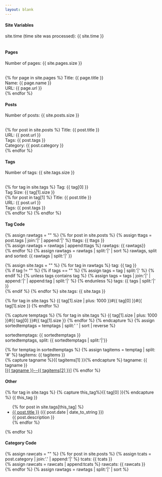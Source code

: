 ```yaml
---
layout: blank
---
```


<h4>Site Variables</h4>

site.time (time site was processed): {{ site.time }} <br><br>

<h4>Pages</h4>

Number of pages: {{ site.pages.size }} <br><br>

{% for page in site.pages %}
  Title: {{ page.title }} <br>
  Name: {{ page.name }} <br>
  URL: {{ page.url }} <br>
{% endfor %}


<h4>Posts</h4>

Number of posts: {{ site.posts.size }} <br><br>

{% for post in site.posts %}
  Title: {{ post.title }} <br>
  URL: {{ post.url }} <br>
  Tags: {{ post.tags }} <br>
  Category: {{ post.category }} <br>
{% endfor %}

<h4>Tags</h4>

Number of tags: {{ site.tags.size }} <br><br>

{% for tag in site.tags %}
  Tag: {{ tag[0] }} <br>
  Tag Size: {{ tag[1].size }} <br>
  {% for post in tag[1] %}
  Title: {{ post.title }} <br>
  URL: {{ post.url }} <br>
  Tags: {{ post.tags }} <br>
  {% endfor %}
{% endfor %}

<h4> Tag Code </h4>

{% assign rawtags = "" %}
{% for post in site.posts %}
  {% assign ttags = post.tags | join:'|' | append:'|' %}
ttags: {{ ttags }} <br>
  {% assign rawtags = rawtags | append:ttags %}
rawtags: {{ rawtags}} <br>
{% endfor %}
{% assign rawtags = rawtags | split:'|' | sort %}
rawtags, split and sorted: {{ rawtags | split:'|' }} <br>

{% assign site.tags = "" %}
{% for tag in rawtags %}
tag: {{ tag }} <br>
  {% if tag != "" %}
    {% if tags == "" %}
      {% assign tags = tag | split:'|' %}
    {% endif %}
    {% unless tags contains tag %}
      {% assign tags = tags | join:'|' | append:'|' | append:tag | split:'|' %}
    {% endunless %}
tags: {{ tags | split:'|' }} <br>
  {% endif %}
{% endfor %}
site.tags: {{ site.tags }} <br>

{% for tag in site.tags %}
  {{ tag[1].size | plus: 1000 }}#{{ tag[0] }}#{{ tag[1].size }}
{% endfor %}

{% capture temptags %}
  {% for tag in site.tags %}
    {{ tag[1].size | plus: 1000 }}#{{ tag[0] }}#{{ tag[1].size }}
  {% endfor %}
{% endcapture %}
{% assign sortedtemptags = temptags | split:' ' | sort | reverse %}

sortedtemptags: {{ sortedtemptags }} <br>
sortedtemptags, split: {{ sortedtemptags | split:'|'}} <br>

{% for temptag in sortedtemptags %}
  {% assign tagitems = temptag | split: '#' %}
tagitems: {{ tagitems }} <br>
  {% capture tagname %}{{ tagitems[1] }}{% endcapture %}
tagname: {{ tagname }} <br>
  [<a href="/tag/{{ tagname }}">{{ tagname }}--{{ tagitems[2] }}</a>]
{% endfor %}


<h4>Other</h4>

{% for tag in site.tags %}
  {% capture this_tag%}{{ tag[0] }}{% endcapture %}
  {{ this_tag }}
  <ul>
  {% for post in site.tags[this_tag] %}
    <li><a href="{{ post.url }}">{{ post.title }}</a> ({{ post.date | date_to_string }})<br>
      {{ post.description }}
    </li>
  {% endfor %}
  </ul>
{% endfor %}

<h4>Category Code</h4>

{% assign rawcats = "" %}
{% for post in site.posts %}
  {% assign tcats = post.category | join:'.' | append:'|' %}
tcats: {{ tcats }} <br>
  {% assign rawcats = rawcats | append:tcats %}
rawcats: {{ rawcats }} <br>
{% endfor %}
{% assign rawtags = rawtags | split:'|' | sort %}
